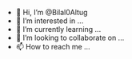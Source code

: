 - 👋 Hi, I’m @Bilal0Altug
- 👀 I’m interested in ...
- 🌱 I’m currently learning ...
- 💞️ I’m looking to collaborate on ...
- 📫 How to reach me ...

<!---
Bilal0Altug/Bilal0Altug is a ✨ special ✨ repository because its `README.md` (this file) appears on your GitHub profile.
You can click the Preview link to take a look at your changes.
--->
